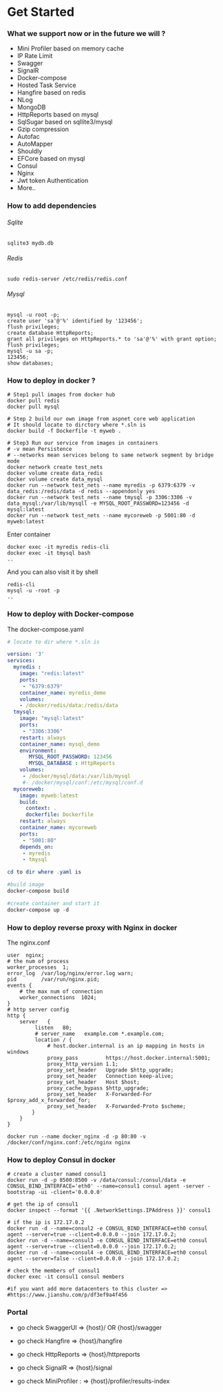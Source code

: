 

# Get Started

### What we support now or in the future we will ?

- Mini Profiler based on memory cache
- IP Rate Limit
- Swagger
- SignalR
- Docker-compose
- Hosted Task Service
- Hangfire based on redis
- NLog
- MongoDB
- HttpReports based on mysql 
- SqlSugar based on sqllite3/mysql
- Gzip compression
- Autofac
- AutoMapper
- Shouldly
- EFCore  based on mysql 
- Consul
- Nginx
- Jwt token Authentication
- More..

### How to add dependencies

###### Sqlite

```shell
sqlite3 mydb.db
```

###### Redis

```shell
sudo redis-server /etc/redis/redis.conf
```

###### Mysql 

```shell
mysql -u root -p;
create user 'sa'@'%' identified by '123456';
flush privileges;
create database HttpReports;
grant all privileges on HttpReports.* to 'sa'@'%' with grant option;
flush privileges;
mysql -u sa -p;
123456;
show databases;
```

### How to deploy in docker ?

```shell
# Step1 pull images from docker hub
docker pull redis
docker pull mysql

# Step 2 build our own image from aspnet core web application
# It should locate to dirctory where *.sln is 
docker build -f Dockerfile -t myweb .

# Step3 Run our service from images in containers
# -v mean Persistence
# --networks mean services belong to same network segment by bridge mode
docker network create test_nets
docker volume create data_redis
docker volume create data_mysql
docker run --network test_nets --name myredis -p 6379:6379 -v data_redis:/redis/data -d redis --appendonly yes
docker run --network test_nets --name tmysql -p 3306:3306 -v data_mysql:/var/lib/mysqll -e MYSQL_ROOT_PASSWORD=123456 -d mysql:latest
docker run --network test_nets --name mycoreweb -p 5001:80 -d myweb:latest

```

Enter container

```shell
docker exec -it myredis redis-cli
docker exec -it tmysql bash
..
```

And you can also visit it by shell

```shell
redis-cli
mysql -u -root -p
..
```

### How to deploy with Docker-compose

The docker-compose.yaml

```yaml
# locate to dir where *.sln is

version: '3'
services:
  myredis :
    image: "redis:latest"
    ports:
     - "6379:6379"
    container_name: myredis_demo
    volumes:
    - /docker/redis/data:/redis/data
  tmysql:
    image: "mysql:latest"
    ports:
     - "3306:3306"
    restart: always
    container_name: mysql_demo
    environment:
       MYSQL_ROOT_PASSWORD: 123456
       MYSQL_DATABASE : HttpReports
    volumes:
     - /docker/mysql/data:/var/lib/mysql
     #- /docker/mysql/conf:/etc/mysql/conf.d
  mycoreweb:
    image: myweb:latest
    build:
      context: .
      dockerfile: Dockerfile
    restart: always
    container_name: mycoreweb
    ports:
     - "5001:80"
    depends_on:
     - myredis
     - tmysql
```

```powershell
cd to dir where .yaml is

#build image
docker-compose build

#create container and start it
docker-compose up -d
```

### How to deploy reverse proxy with Nginx in docker

The nginx.conf

```shell
user  nginx;
# the num of process
worker_processes  1;
error_log  /var/log/nginx/error.log warn;
pid        /var/run/nginx.pid;
events {
	# the max num of connection
    worker_connections  1024;
}
# http server config
http {
	server	 {
   		 listen   80;
   		 # server_name   example.com *.example.com;
   		 location / {
			 # host.docker.internal is an ip mapping in hosts in windows
      		 proxy_pass         https://host.docker.internal:5001;
     		 proxy_http_version 1.1;
       		 proxy_set_header   Upgrade $http_upgrade;
       		 proxy_set_header   Connection keep-alive;
       		 proxy_set_header   Host $host;
       		 proxy_cache_bypass $http_upgrade;
       		 proxy_set_header   X-Forwarded-For $proxy_add_x_forwarded_for;
       		 proxy_set_header   X-Forwarded-Proto $scheme;
    	}
	}
}
```

```shell
docker run --name docker_nginx -d -p 80:80 -v /docker/conf/nginx.conf:/etc/nginx nginx
```

### How to deploy Consul in docker

```shell
# create a cluster named consul1
docker run -d -p 8500:8500 -v /data/consul:/consul/data -e CONSUL_BIND_INTERFACE='eth0' --name=consul1 consul agent -server -bootstrap -ui -client='0.0.0.0'

# get the ip of consul1
docker inspect --format '{{ .NetworkSettings.IPAddress }}' consul1

# if the ip is 172.17.0.2
docker run -d --name=consul2 -e CONSUL_BIND_INTERFACE=eth0 consul agent --server=true --client=0.0.0.0 --join 172.17.0.2;
docker run -d --name=consul3 -e CONSUL_BIND_INTERFACE=eth0 consul agent --server=true --client=0.0.0.0 --join 172.17.0.2;
docker run -d --name=consul4 -e CONSUL_BIND_INTERFACE=eth0 consul agent --server=false --client=0.0.0.0 --join 172.17.0.2;

# check the members of consul1
docker exec -it consul1 consul members

#if you want add more datacenters to this cluster =>
#https://www.jianshu.com/p/df3ef9a4f456

```

### Portal

- go check SwaggerUI  => {host}/  OR  {host}/swagger

- go check Hangfire  => {host}/hangfire 

- go check HttpReports  => {host}/httpreports

- go check SignalR => {host}/signal

- go check MiniProfiler : => {host}/profiler/results-index


